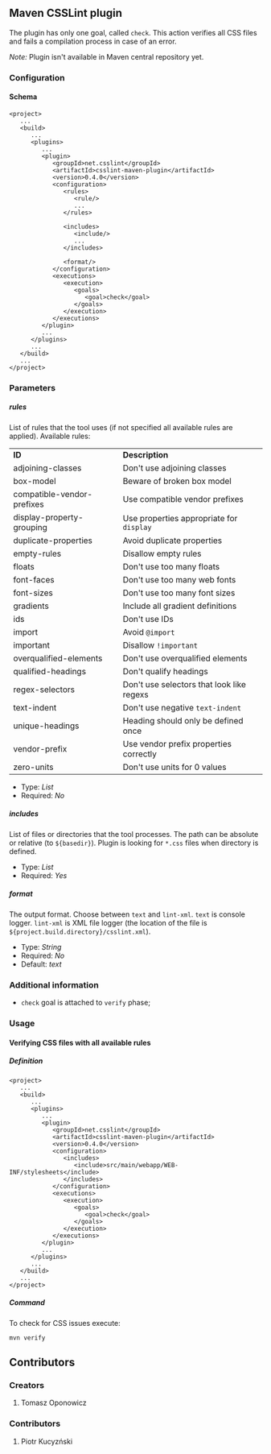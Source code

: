 ## Maven CSSLint plugin

The plugin has only one goal, called `check`. This action verifies all CSS files and fails a compilation process in case of an error.

_Note:_ Plugin isn't available in Maven central repository yet.

### Configuration

#### Schema

    <project>
       ...
       <build>
          ...
          <plugins>
             ...
             <plugin>
                <groupId>net.csslint</groupId>
                <artifactId>csslint-maven-plugin</artifactId>
                <version>0.4.0</version>
                <configuration>
                   <rules>
                      <rule/>
                      ...
                   </rules>

                   <includes>
                      <include/>
                      ...
                   </includes>

                   <format/>
                </configuration>
                <executions>
                   <execution>
                      <goals>
                         <goal>check</goal>
                      </goals>
                   </execution>
                </executions>
             </plugin>
             ...
          </plugins>
          ...
       </build>
       ...
    </project>

### Parameters

##### rules

List of rules that the tool uses (if not specified all available rules are applied). Available rules:

<table>
<tr><td><strong>ID</strong></td><td><strong>Description</strong></td></tr>
<tr><td>adjoining-classes</td><td>Don't use adjoining classes</td></tr>
<tr><td>box-model</td><td>Beware of broken box model</td></tr>
<tr><td>compatible-vendor-prefixes</td><td>Use compatible vendor prefixes</td></tr>
<tr><td>display-property-grouping</td><td>Use properties appropriate for <code>display</code></td></tr>
<tr><td>duplicate-properties</td><td>Avoid duplicate properties</td></tr>
<tr><td>empty-rules</td><td>Disallow empty rules</td></tr>
<tr><td>floats</td><td>Don't use too many floats</td></tr>
<tr><td>font-faces</td><td>Don't use too many web fonts</td></tr>
<tr><td>font-sizes</td><td>Don't use too many font sizes</td></tr>
<tr><td>gradients</td><td>Include all gradient definitions</td></tr>
<tr><td>ids</td><td>Don't use IDs</td></tr>
<tr><td>import</td><td>Avoid <code>@import</code></td></tr>
<tr><td>important</td><td>Disallow <code>!important</code></td></tr>
<tr><td>overqualified-elements</td><td>Don't use overqualified elements</td></tr>
<tr><td>qualified-headings</td><td>Don't qualify headings</td></tr>
<tr><td>regex-selectors</td><td>Don't use selectors that look like regexs</td></tr>
<tr><td>text-indent</td><td>Don't use negative <code>text-indent</code></td></tr>
<tr><td>unique-headings</td><td>Heading should only be defined once</td></tr>
<tr><td>vendor-prefix</td><td>Use vendor prefix properties correctly</td></tr>
<tr><td>zero-units</td><td>Don't use units for 0 values</td></tr>
</table>

* Type: _List_
* Required: _No_

##### includes

List of files or directories that the tool processes. The path can be absolute or relative (to `${basedir}`). Plugin is looking for `*.css` files when directory is defined.

* Type: _List_
* Required: _Yes_

##### format

The output format. Choose between `text` and `lint-xml`. `text` is console logger. `lint-xml` is XML file logger (the location of the file is `${project.build.directory}/csslint.xml`).

* Type: _String_
* Required: _No_
* Default: _text_

### Additional information

* `check` goal is attached to `verify` phase;

### Usage

#### Verifying CSS files with all available rules

<p/>

##### Definition

    <project>
       ...
       <build>
          ...
          <plugins>
             ...
             <plugin>
                <groupId>net.csslint</groupId>
                <artifactId>csslint-maven-plugin</artifactId>
                <version>0.4.0</version>
                <configuration>
                   <includes>
                      <include>src/main/webapp/WEB-INF/stylesheets</include>
                   </includes>
                </configuration>
                <executions>
                   <execution>
                      <goals>
                         <goal>check</goal>
                      </goals>
                   </execution>
                </executions>
             </plugin>
             ...
          </plugins>
          ...
       </build>
       ...
    </project>

##### Command

To check for CSS issues execute:

    mvn verify

## Contributors

### Creators

1. Tomasz Oponowicz

### Contributors

1. Piotr Kucyzński
